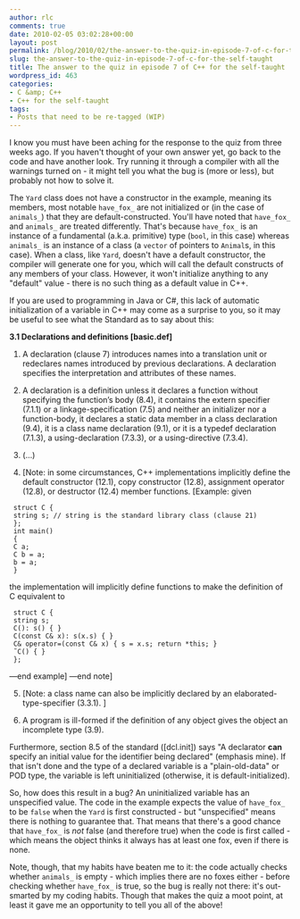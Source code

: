 ```yaml
---
author: rlc
comments: true
date: 2010-02-05 03:02:28+00:00
layout: post
permalink: /blog/2010/02/the-answer-to-the-quiz-in-episode-7-of-c-for-the-self-taught/
slug: the-answer-to-the-quiz-in-episode-7-of-c-for-the-self-taught
title: The answer to the quiz in episode 7 of C++ for the self-taught
wordpress_id: 463
categories:
- C &amp; C++
- C++ for the self-taught
tags:
- Posts that need to be re-tagged (WIP)
---
```


I know you must have been aching for the response to the quiz from three weeks ago. If you haven't thought of your own answer yet, go back to the code and have another look. Try running it through a compiler with all the warnings turned on - it might tell you what the bug is (more or less), but probably not how to solve it.
<!--more-->
The `Yard` class does not have a constructor in the example, meaning its members, most notable `have_fox_` are not initialized or (in the case of `animals_`) that they are default-constructed. You'll have noted that `have_fox_` and `animals_` are treated differently. That's because `have_fox_` is an instance of a fundamental (a.k.a. primitive) type (`bool`, in this case) whereas `animals_` is an instance of a class (a `vector` of pointers to `Animal`s, in this case). When a class, like `Yard`, doesn't have a default constructor, the compiler will generate one for you, which will call the default constructs of any members of your class. However, it won't initialize anything to any "default" value - there is no such thing as a default value in C++.

If you are used to programming in Java or C#, this lack of automatic initialization of a variable in C++ may come as a surprise to you, so it may be useful to see what the Standard as to say about this:


**3.1 Declarations and definitions [basic.def]**

   1. A declaration (clause 7) introduces names into a translation unit or redeclares names introduced by previous declarations. A declaration specifies the interpretation and attributes of these names.
 

   2. A declaration is a definition unless it declares a function without specifying the function’s body (8.4), it contains the extern specifier (7.1.1) or a linkage-specification (7.5) and neither an initializer nor a function-body, it declares a static data member in a class declaration (9.4), it is a class name declaration (9.1), or it is a typedef declaration (7.1.3), a using-declaration (7.3.3), or a using-directive (7.3.4).
 

   3. (...)
 

   4. [Note: in some circumstances, C++ implementations implicitly define the default constructor (12.1), copy constructor (12.8), assignment operator (12.8), or destructor (12.4) member functions. [Example: given

     
     struct C {
     string s; // string is the standard library class (clause 21)
     };
     int main()
     {
     C a;
     C b = a;
     b = a;
     }
 
 
the implementation will implicitly define functions to make the definition of C equivalent to

     
     struct C {
     string s;
     C(): s() { }
     C(const C& x): s(x.s) { }
     C& operator=(const C& x) { s = x.s; return *this; }
     ˜C() { }
     };
 
 
—end example] —end note]
 

   5. [Note: a class name can also be implicitly declared by an elaborated-type-specifier (3.3.1). ]
 

   6. A program is ill-formed if the definition of any object gives the object an incomplete type (3.9).
 

Furthermore, section 8.5 of the standard ([dcl.init]) says "A declarator **can** specify an initial value for the identifier being declared" (emphasis mine). If that isn't done and the type of a declared variable is a "plain-old-data" or POD type, the variable is left uninitialized (otherwise, it is default-initialized).

So, how does this result in a bug? An uninitialized variable has an unspecified value. The code in the example expects the value of `have_fox_` to be `false` when the `Yard` is first constructed - but "unspecified" means there is nothing to guarantee that. That means that there's a good chance that `have_fox_` is _not_ false (and therefore true) when the code is first called - which means the object thinks it always has at least one fox, even if there is none.

Note, though, that my habits have beaten me to it: the code actually checks whether `animals_` is empty - which implies there are no foxes either - before checking whether `have_fox_` is true, so the bug is really not there: it's out-smarted by my coding habits. Though that makes the quiz a moot point, at least it gave me an opportunity to tell you all of the above!
